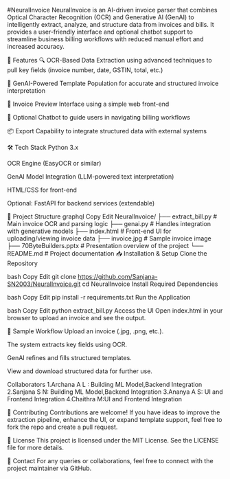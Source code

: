 #NeuralInvoice
NeuralInvoice is an AI-driven invoice parser that combines Optical Character Recognition (OCR) and Generative AI (GenAI) to intelligently extract, analyze, and structure data from invoices and bills. It provides a user-friendly interface and optional chatbot support to streamline business billing workflows with reduced manual effort and increased accuracy.

🚀 Features
🔍 OCR-Based Data Extraction using advanced techniques to pull key fields (invoice number, date, GSTIN, total, etc.)

🤖 GenAI-Powered Template Population for accurate and structured invoice interpretation

🧾 Invoice Preview Interface using a simple web front-end

💬 Optional Chatbot to guide users in navigating billing workflows

📦 Export Capability to integrate structured data with external systems

🛠️ Tech Stack
Python 3.x

OCR Engine (EasyOCR or similar)

GenAI Model Integration (LLM-powered text interpretation)

HTML/CSS for front-end

Optional: FastAPI for backend services (extendable)

📂 Project Structure
graphql
Copy
Edit
NeuralInvoice/
├── extract_bill.py      # Main invoice OCR and parsing logic
├── genai.py             # Handles integration with generative models
├── index.html           # Front-end UI for uploading/viewing invoice data
├── invoice.jpg          # Sample invoice image
├── 70ByteBuilders.pptx  # Presentation overview of the project
└── README.md            # Project documentation
📥 Installation & Setup
Clone the Repository

bash
Copy
Edit
git clone https://github.com/Sanjana-SN2003/NeuralInvoice.git
cd NeuralInvoice
Install Required Dependencies

bash
Copy
Edit
pip install -r requirements.txt
Run the Application

bash
Copy
Edit
python extract_bill.py
Access the UI Open index.html in your browser to upload an invoice and see the output.

📸 Sample Workflow
Upload an invoice (.jpg, .png, etc.).

The system extracts key fields using OCR.

GenAI refines and fills structured templates.

View and download structured data for further use.

Collaborators
1.Archana A L : Building ML Model,Backend Integration 
2.Sanjana S N: Building ML Model,Backend Integration
3.Ananya A S: UI and Frontend Integration
4.Chaithra M:UI and Frontend Integration

🤝 Contributing
Contributions are welcome! If you have ideas to improve the extraction pipeline, enhance the UI, or expand template support, feel free to fork the repo and create a pull request.

📄 License
This project is licensed under the MIT License. See the LICENSE file for more details.

📧 Contact
For any queries or collaborations, feel free to connect with the project maintainer via GitHub.

